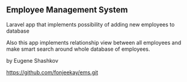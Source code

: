 ## Employee Management System

Laravel app that implements possibility of adding new employees to database 

Also this app implements relationship view between all employees and make smart search around whole database of employees.

by Eugene Shashkov

https://github.com/fonjeekay/ems.git
